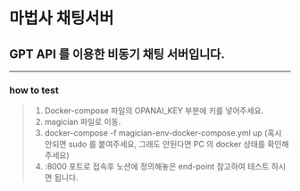 # 마법사 채팅서버
## GPT API 를 이용한 비동기 채팅 서버입니다.

---


### how to test


> 1. Docker-compose 파일의 OPANAI_KEY 부분에 키를 넣어주세요.
> 2. magician 파일로 이동.
> 3. docker-compose -f magician-env-docker-compose.yml up (혹시 안되면 sudo 를 붙여주세요, 그래도 안된다면 PC 의 docker 상태를 확인해주세요)
> 4. :8000 포트로 접속후 노션에 정의해놓은 end-point 참고하여 테스트 하시면 됩니다.
